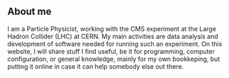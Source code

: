 ## About me

I am a Particle Physicist, working with the CMS experiment at the Large Hadron Collider (LHC) at CERN. My main activities are data analysis and development of software needed for running such an experiment. On this website, I will share stuff I find useful, be it for programming, computer configuration, or general knowledge, mainly for my own bookkeping, but putting it online in case it can help somebody else out there. 

